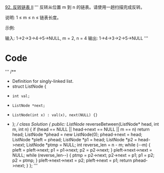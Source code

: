 [92. 反转链表 II](https://leetcode-cn.com/problems/reverse-linked-list-ii/)
'''
反转从位置 m 到 n 的链表。请使用一趟扫描完成反转。

说明:
1 ≤ m ≤ n ≤ 链表长度。

示例:

输入: 1->2->3->4->5->NULL, m = 2, n = 4
输出: 1->4->3->2->5->NULL
'''
# **Code**
'''
/**
 * Definition for singly-linked list.
 * struct ListNode {
 *     int val;
 *     ListNode *next;
 *     ListNode(int x) : val(x), next(NULL) {}
 * };
 */
class Solution {
public:
    ListNode* reverseBetween(ListNode* head, int m, int n) {
    if (head == NULL || head->next == NULL || m == n)
		return head;
	ListNode *phead = new ListNode(0);
	phead->next = head;
	ListNode *pleft = phead;
	ListNode *p1 = head;
	ListNode *p2 = head->next;
	ListNode *ptmp = NULL;
	int reverse_len = n - m;
	while (--m)
	{
		pleft = pleft->next;
		p1 = p1->next;
		p2 = p2->next;
	}
	pleft->next->next = NULL;
	while (reverse_len--)
	{
		ptmp = p2->next;
		p2->next = p1;
		p1 = p2;
		p2 = ptmp;
	}
	pleft->next->next = p2;
	pleft->next = p1;
	return phead->next;
    }
};
'''